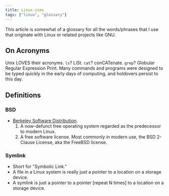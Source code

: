 ```yaml
---
title: Linux-isms
tags: ["linux", "glossary"]
---
```

This article is somewhat of a glossary for all the words/phrases that I use that originate with Linux or related projects like GNU.

## On Acronyms
Unix LOVES their acronyms. `ls`? LiSt. `cat`? conCATenate. `grep`?  Globular Regular Expression Print. Many commands and programs were designed to be typed quickly in the early days of computing, and holdovers persist to this day.
## Definitions
### BSD
- [Berkeley Software Distribution](https://en.wikipedia.org/wiki/Berkeley_Software_Distribution).
	1. A now-defunct free operating system regarded as the predecessor to modern Linux.
	2. A free software license. Most commonly in modern use, the BSD 2-Clause License, aka the FreeBSD license.
### Symlink
- Short for "Symbolic Link." 
- A file in a Linux system is really just a pointer to a location on a storage device. 
- A symlink is just a pointer to a pointer [repeat N times] to a location on a storage device.